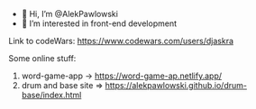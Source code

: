 - 👋 Hi, I’m @AlekPawlowski
- 👀 I’m interested in front-end development

Link to codeWars:
https://www.codewars.com/users/djaskra

Some online stuff:
1) word-game-app -> https://word-game-ap.netlify.app/
2) drum and base site => https://alekpawlowski.github.io/drum-base/index.html

<!---
AlekPawlowski/AlekPawlowski is a ✨ special ✨ repository because its `README.md` (this file) appears on your GitHub profile.
You can click the Preview link to take a look at your changes.
--->
